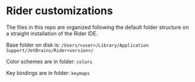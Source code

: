 Rider customizations
=

The files in this repo are organized following the default folder structure on a straight installation of the Rider IDE.

Base folder on disk is:
`/Users/<user>/Library/Application Support/JetBrains/Rider<version>/`

Color schemes are in folder:
`colors`

Key bindings are in folder:
`keymaps`

